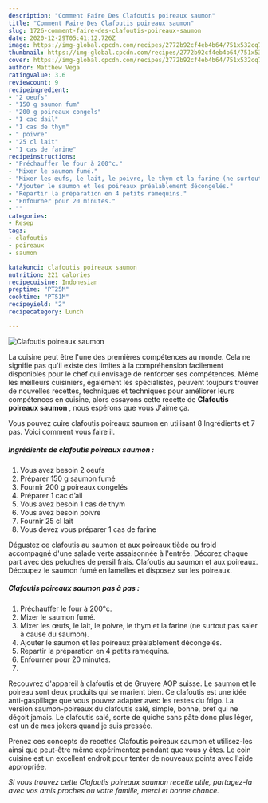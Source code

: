```yaml
---
description: "Comment Faire Des Clafoutis poireaux saumon"
title: "Comment Faire Des Clafoutis poireaux saumon"
slug: 1726-comment-faire-des-clafoutis-poireaux-saumon
date: 2020-12-29T05:41:12.726Z
image: https://img-global.cpcdn.com/recipes/2772b92cf4eb4b64/751x532cq70/clafoutis-poireaux-saumon-photo-principale-de-la-recette.jpg
thumbnail: https://img-global.cpcdn.com/recipes/2772b92cf4eb4b64/751x532cq70/clafoutis-poireaux-saumon-photo-principale-de-la-recette.jpg
cover: https://img-global.cpcdn.com/recipes/2772b92cf4eb4b64/751x532cq70/clafoutis-poireaux-saumon-photo-principale-de-la-recette.jpg
author: Matthew Vega
ratingvalue: 3.6
reviewcount: 9
recipeingredient:
- "2 oeufs"
- "150 g saumon fum"
- "200 g poireaux congels"
- "1 cac dail"
- "1 cas de thym"
- " poivre"
- "25 cl lait"
- "1 cas de farine"
recipeinstructions:
- "Préchauffer le four à 200°c."
- "Mixer le saumon fumé."
- "Mixer les œufs, le lait, le poivre, le thym et la farine (ne surtout pas saler à cause du saumon)."
- "Ajouter le saumon et les poireaux préalablement décongelés."
- "Repartir la préparation en 4 petits ramequins."
- "Enfourner pour 20 minutes."
- ""
categories:
- Resep
tags:
- clafoutis
- poireaux
- saumon

katakunci: clafoutis poireaux saumon 
nutrition: 221 calories
recipecuisine: Indonesian
preptime: "PT25M"
cooktime: "PT51M"
recipeyield: "2"
recipecategory: Lunch

---
```



![Clafoutis poireaux saumon](https://img-global.cpcdn.com/recipes/2772b92cf4eb4b64/751x532cq70/clafoutis-poireaux-saumon-photo-principale-de-la-recette.jpg)

La cuisine peut être l'une des premières compétences au monde. Cela ne signifie pas qu'il existe des limites à la compréhension facilement disponibles pour le chef qui envisage de renforcer ses compétences. Même les meilleurs cuisiniers, également les spécialistes, peuvent toujours trouver de nouvelles recettes, techniques et techniques pour améliorer leurs compétences en cuisine, alors essayons cette recette de <strong> Clafoutis poireaux saumon </strong>, nous espérons que vous J'aime ça.

<!--inarticleads1-->

Vous pouvez cuire clafoutis poireaux saumon en utilisant 8 Ingrédients et 7 pas. Voici comment vous faire il.

##### Ingrédients de clafoutis poireaux saumon :

1. Vous avez besoin 2 oeufs
1. Préparer 150 g saumon fumé
1. Fournir 200 g poireaux congelés
1. Préparer 1 cac d’ail
1. Vous avez besoin 1 cas de thym
1. Vous avez besoin  poivre
1. Fournir 25 cl lait
1. Vous devez vous préparer 1 cas de farine


Dégustez ce clafoutis au saumon et aux poireaux tiède ou froid accompagné d&#39;une salade verte assaisonnée à l&#39;entrée. Décorez chaque part avec des peluches de persil frais. Clafoutis au saumon et aux poireaux. Découpez le saumon fumé en lamelles et disposez sur les poireaux. 

<!--inarticleads2-->

##### Clafoutis poireaux saumon pas à pas :

1. Préchauffer le four à 200°c.
1. Mixer le saumon fumé.
1. Mixer les œufs, le lait, le poivre, le thym et la farine (ne surtout pas saler à cause du saumon).
1. Ajouter le saumon et les poireaux préalablement décongelés.
1. Repartir la préparation en 4 petits ramequins.
1. Enfourner pour 20 minutes.
1. 


Recouvrez d&#39;appareil à clafoutis et de Gruyère AOP suisse. Le saumon et le poireau sont deux produits qui se marient bien. Ce clafoutis est une idée anti-gaspillage que vous pouvez adapter avec les restes du frigo. La version saumon-poireaux du clafoutis salé, simple, bonne, bref qui ne déçoit jamais. Le clafoutis salé, sorte de quiche sans pâte donc plus léger, est un de mes jokers quand je suis pressée. 

<!--inarticleads1-->

<p>
Prenez ces concepts de recettes Clafoutis poireaux saumon et utilisez-les ainsi que peut-être même expérimentez pendant que vous y êtes. Le coin cuisine est un excellent endroit pour tenter de nouveaux points avec l'aide appropriée.
</p>

<p>
<i>Si vous trouvez cette Clafoutis poireaux saumon recette utile, partagez-la avec vos amis proches ou votre famille, merci et bonne chance.</i>
</p>
